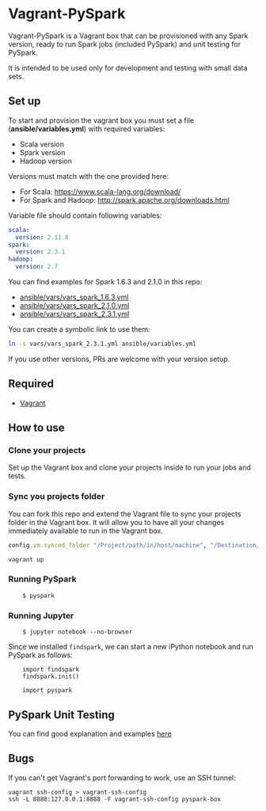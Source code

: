 # Vagrant-PySpark

Vagrant-PySpark is a Vagrant box that can be provisioned with any Spark 
version, ready to run Spark jobs (included PySpark) and unit testing for
PySpark.

It is intended to be used only for development and testing with small data sets.

## Set up

To start and provision the vagrant box you must set a file (**ansible/variables.yml**)
with required variables:

* Scala version
* Spark version
* Hadoop version

Versions must match with the one provided here:

* For Scala: https://www.scala-lang.org/download/
* For Spark and Hadoop: http://spark.apache.org/downloads.html

Variable file should contain following variables:

```yml
scala:
  version: 2.11.8
spark:
  version: 2.3.1
hadoop:
  version: 2.7
```

You can find examples for Spark 1.6.3 and 2.1.0 in this repo:

* [ansible/vars/vars_spark_1.6.3.yml](ansible/vars/vars_spark_1.6.3.yml)
* [ansible/vars/vars_spark_2.1.0.yml](ansible/vars/vars_spark_2.1.0.yml)
* [ansible/vars/vars_spark_2.3.1.yml](ansible/vars/vars_spark_2.3.1.yml)

You can create a symbolic link to use them:

```bash
ln -s vars/vars_spark_2.3.1.yml ansible/variables.yml
```

If you use other versions, PRs are welcome with your version setup.

## Required

* [Vagrant](https://www.vagrantup.com/)

## How to use

### Clone your projects
Set up the Vagrant box and clone your projects inside to run your jobs and tests.

### Sync you projects folder
You can fork this repo and extend the Vagrant file to sync your projects
folder in the Vagrant box. It will allow you to have all your changes immediately
available to run in the Vagrant box.

```ruby
config.vm.synced_folder "/Project/path/in/host/machine", "/Destination/in/vagrant/box"
```

```
vagrant up
```

### Running PySpark

```
    $ pyspark
```

### Running Jupyter

```
    $ jupyter notebook --no-browser
```

Since we installed `findspark`, we can start a new iPython notebook and run PySpark as follows:

```
    import findspark
    findspark.init()

    import pyspark
```

## PySpark Unit Testing

You can find good explanation and examples [here](https://github.com/kawadia/pyspark.test)


## Bugs

If you can't get Vagrant's port forwarding to work, use an SSH tunnel:

```
vagrant ssh-config > vagrant-ssh-config
ssh -L 8888:127.0.0.1:8888 -F vagrant-ssh-config pyspark-box

```
